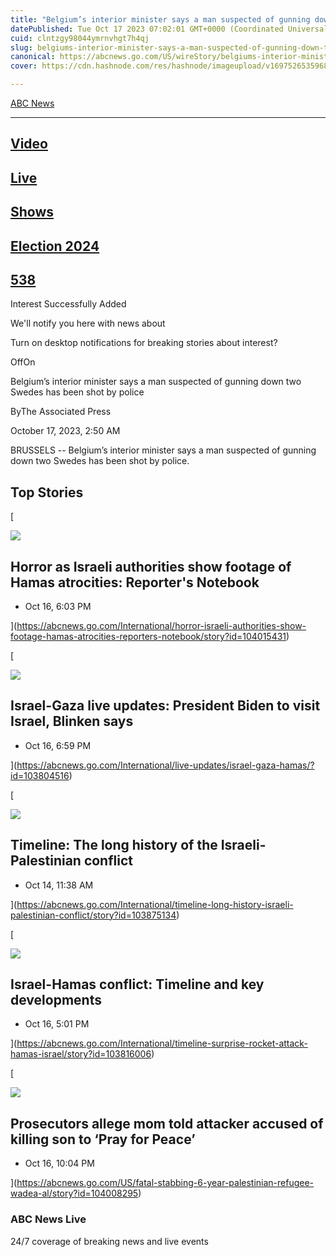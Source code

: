 ```yaml
---
title: "Belgium’s interior minister says a man suspected of gunning down two Swedes has been shot by police"
datePublished: Tue Oct 17 2023 07:02:01 GMT+0000 (Coordinated Universal Time)
cuid: clntzgy98044ymrnvhgt7h4qj
slug: belgiums-interior-minister-says-a-man-suspected-of-gunning-down-two-swedes-has-been-shot-by-police
canonical: https://abcnews.go.com/US/wireStory/belgiums-interior-minister-man-suspected-gunning-swedes-shot-104031753
cover: https://cdn.hashnode.com/res/hashnode/imageupload/v1697526535968/e555f5de-6da9-4f18-b1cd-a1ea0057abc2.jpeg

---
```


[ABC News](https://abcnews.go.com/)


---------------------------------------

[](https://abcnews.go.com/Video)

[Video](https://abcnews.go.com/Video)
-------------------------------------

[](https://abcnews.go.com/Live)

[Live](https://abcnews.go.com/Live)
-----------------------------------

[](https://abcnews.go.com/amp/US/wireStory/belgiums-interior-minister-man-suspected-gunning-swedes-shot-104031753#)

[Shows](https://abcnews.go.com/amp/US/wireStory/belgiums-interior-minister-man-suspected-gunning-swedes-shot-104031753#)
------------------------------------------------------------------------------------------------------------------------

[](https://abcnews.go.com/elections)

[Election 2024](https://abcnews.go.com/elections)
-------------------------------------------------

[](https://abcnews.go.com/538)

[538](https://abcnews.go.com/538)
---------------------------------

[](https://abcnews.go.com/amp/US/wireStory/belgiums-interior-minister-man-suspected-gunning-swedes-shot-104031753#)

Interest Successfully Added

We'll notify you here with news about

Turn on desktop notifications for breaking stories about interest?

OffOn

Belgium’s interior minister says a man suspected of gunning down two Swedes has been shot by police

ByThe Associated Press

October 17, 2023, 2:50 AM

BRUSSELS -- Belgium’s interior minister says a man suspected of gunning down two Swedes has been shot by police.

Top Stories
-----------

[

![](https://cdn.hashnode.com/res/hashnode/imageupload/v1697526535282/3f75e0cc-fa76-4d11-a66d-bd209b11b947.jpeg)

Horror as Israeli authorities show footage of Hamas atrocities: Reporter's Notebook
-----------------------------------------------------------------------------------

*   Oct 16, 6:03 PM
    





](https://abcnews.go.com/International/horror-israeli-authorities-show-footage-hamas-atrocities-reporters-notebook/story?id=104015431)

[

![](https://cdn.hashnode.com/res/hashnode/imageupload/v1697526535413/25e600e9-97e3-4f2b-b8d8-254e38305f34.jpeg)

Israel-Gaza live updates: President Biden to visit Israel, Blinken says
-----------------------------------------------------------------------

*   Oct 16, 6:59 PM
    





](https://abcnews.go.com/International/live-updates/israel-gaza-hamas/?id=103804516)

[

![](https://cdn.hashnode.com/res/hashnode/imageupload/v1697526535532/e43191c5-995b-43d4-86f3-a3fd2f9bc4bb.jpeg)

Timeline: The long history of the Israeli-Palestinian conflict
--------------------------------------------------------------

*   Oct 14, 11:38 AM
    





](https://abcnews.go.com/International/timeline-long-history-israeli-palestinian-conflict/story?id=103875134)

[

![](https://cdn.hashnode.com/res/hashnode/imageupload/v1697526535648/bb170a67-8634-464c-83f5-2c9b62b7c34e.jpeg)

Israel-Hamas conflict: Timeline and key developments
----------------------------------------------------

*   Oct 16, 5:01 PM
    





](https://abcnews.go.com/International/timeline-surprise-rocket-attack-hamas-israel/story?id=103816006)

[

![](https://cdn.hashnode.com/res/hashnode/imageupload/v1697526535848/b0343bb0-d817-4236-879f-8d6c2d4b4664.jpeg)

Prosecutors allege mom told attacker accused of killing son to ‘Pray for Peace’
-------------------------------------------------------------------------------

*   Oct 16, 10:04 PM
    





](https://abcnews.go.com/US/fatal-stabbing-6-year-palestinian-refugee-wadea-al/story?id=104008295)

### ABC News Live

24/7 coverage of breaking news and live events